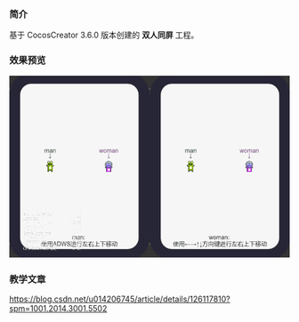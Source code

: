 ### 简介
基于 CocosCreator 3.6.0 版本创建的 **双人同屏** 工程。

### 效果预览
![image](../../../gif/202201/2022012032.gif)

### 教学文章
https://blog.csdn.net/u014206745/article/details/126117810?spm=1001.2014.3001.5502